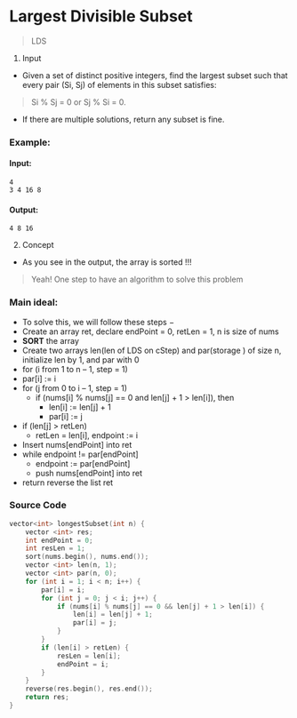 # Largest Divisible Subset
> LDS
1. Input
* Given a set of distinct positive integers, find the largest subset such that every pair (Si, Sj) of elements in this subset satisfies:
> Si % Sj = 0 or Sj % Si = 0.
* If there are multiple solutions, return any subset is fine.
### Example:
#### Input:
```
4
3 4 16 8
```
#### Output:
```
4 8 16
```
2. Concept
* As you see in the output, the array is sorted !!!
> Yeah! One step to have an algorithm to solve this problem
### Main ideal: 
* To solve this, we will follow these steps −
 * Create an array ret, declare endPoint = 0, retLen = 1, n is size of nums
 * **SORT** the array
 * Create two arrays len(len of LDS on cStep) and par(storage ) of size n, initialize len by 1, and par with 0
 * for (i from 1 to n – 1, step = 1)
  * par[i] := i
  * for (j from 0 to i – 1, step = 1)
    * if (nums[i] % nums[j] == 0 and len[j] + 1 > len[i]), then
      * len[i] := len[j] + 1
      * par[i] := j
  * if (len[j] > retLen) 
    * retLen = len[i], endpoint := i
  * Insert nums[endPoint] into ret
  * while endpoint != par[endPoint]
    * endpoint := par[endPoint]
    * push nums[endPoint] into ret
* return reverse the list ret
### Source Code 
``` C++
vector<int> longestSubset(int n) {
    vector <int> res;
    int endPoint = 0;
    int resLen = 1;
    sort(nums.begin(), nums.end());
    vector <int> len(n, 1);
    vector <int> par(n, 0);
    for (int i = 1; i < n; i++) {
        par[i] = i;
        for (int j = 0; j < i; j++) {
            if (nums[i] % nums[j] == 0 && len[j] + 1 > len[i]) {
                len[i] = len[j] + 1;
                par[i] = j;
            }
        }
        if (len[i] > retLen) {
            resLen = len[i];
            endPoint = i;
        }
    }
    reverse(res.begin(), res.end());
    return res;
}
```
